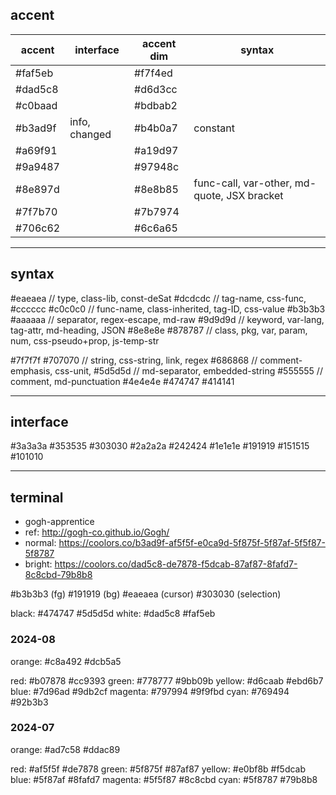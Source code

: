 ## accent

| accent  | interface     | accent dim | syntax                                      |
| ------- | ------------- | ---------- | ------------------------------------------- |
| #faf5eb |               | #f7f4ed    |                                             |
| #dad5c8 |               | #d6d3cc    |                                             |
| #c0baad |               | #bdbab2    |                                             |
| #b3ad9f | info, changed | #b4b0a7    | constant                                    |
| #a69f91 |               | #a19d97    |                                             |
| #9a9487 |               | #97948c    |                                             |
| #8e897d |               | #8e8b85    | func-call, var-other, md-quote, JSX bracket |
| #7f7b70 |               | #7b7974    |                                             |
| #706c62 |               | #6c6a65    |                                             |

---

## syntax

#eaeaea // type, class-lib, const-deSat
#dcdcdc // tag-name, css-func,
#cccccc
#c0c0c0 // func-name, class-inherited, tag-ID, css-value
#b3b3b3
#aaaaaa // separator, regex-escape, md-raw
#9d9d9d // keyword, var-lang, tag-attr, md-heading, JSON
#8e8e8e
#878787 // class, pkg, var, param, num, css-pseudo+prop, js-temp-str

#7f7f7f
#707070 // string, css-string, link, regex
#686868 // comment-emphasis, css-unit,
#5d5d5d // md-separator, embedded-string
#555555 // comment, md-punctuation
#4e4e4e
#474747
#414141

---

## interface

#3a3a3a
#353535
#303030
#2a2a2a
#242424
#1e1e1e
#191919
#151515
#101010

---

## terminal

- gogh-apprentice
- ref: http://gogh-co.github.io/Gogh/
- normal: https://coolors.co/b3ad9f-af5f5f-e0ca9d-5f875f-5f87af-5f5f87-5f8787
- bright: https://coolors.co/dad5c8-de7878-f5dcab-87af87-8fafd7-8c8cbd-79b8b8

#b3b3b3 (fg)
#191919 (bg)
#eaeaea (cursor)
#303030 (selection)

black: #474747 #5d5d5d
white: #dad5c8 #faf5eb

### 2024-08

orange: #c8a492 #dcb5a5

red: #b07878 #cc9393
green: #778777 #9bb09b
yellow: #d6caab #ebd6b7
blue: #7d96ad #9db2cf
magenta: #797994 #9f9fbd
cyan: #769494 #92b3b3

### 2024-07

orange: #ad7c58 #ddac89

red: #af5f5f #de7878
green: #5f875f #87af87
yellow: #e0bf8b #f5dcab
blue: #5f87af #8fafd7
magenta: #5f5f87 #8c8cbd
cyan: #5f8787 #79b8b8
